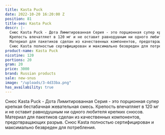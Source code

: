 ```yaml
---
title: Kasta Puck
date: 2022-10-20 16:20:00 Z
position: 81
title-seo: Kasta Puck
descr: |-
  Снюс Kasta Puck - Дота Лимитированная Серия - это порционная супер крепкая бестабачная жевательная смесь.
  Крепость впечатляет в 120 мг и не оставит равнодушным ни одного любителя крепких снюсов.
  Материал для пакетиков сделан из качественных компонентов, предотвращающих разрыв.
  Снюс Kasta полностью сертифицирован и максимально безвреден для потребления.
product-name: Kasta Puck
nicotine: 120
portions: 20
gram: 20
price: 3000
brand: Russian products
sale: new-snus
image: "/uploads/3-4d33ba.png"
has_availability: true
---
```


Снюс Kasta Puck - Дота Лимитированная Серия - это порционная супер крепкая бестабачная жевательная смесь.
Крепость впечатляет в 120 мг и не оставит равнодушным ни одного любителя крепких снюсов.
Материал для пакетиков сделан из качественных компонентов, предотвращающих разрыв.
Снюс Kasta полностью сертифицирован и максимально безвреден для потребления.